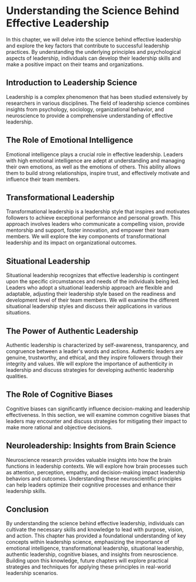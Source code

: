 Understanding the Science Behind Effective Leadership
================================================================

In this chapter, we will delve into the science behind effective leadership and explore the key factors that contribute to successful leadership practices. By understanding the underlying principles and psychological aspects of leadership, individuals can develop their leadership skills and make a positive impact on their teams and organizations.

Introduction to Leadership Science
----------------------------------

Leadership is a complex phenomenon that has been studied extensively by researchers in various disciplines. The field of leadership science combines insights from psychology, sociology, organizational behavior, and neuroscience to provide a comprehensive understanding of effective leadership.

The Role of Emotional Intelligence
----------------------------------

Emotional intelligence plays a crucial role in effective leadership. Leaders with high emotional intelligence are adept at understanding and managing their own emotions, as well as the emotions of others. This ability allows them to build strong relationships, inspire trust, and effectively motivate and influence their team members.

Transformational Leadership
---------------------------

Transformational leadership is a leadership style that inspires and motivates followers to achieve exceptional performance and personal growth. This approach involves leaders who communicate a compelling vision, provide mentorship and support, foster innovation, and empower their team members. We will explore the key components of transformational leadership and its impact on organizational outcomes.

Situational Leadership
----------------------

Situational leadership recognizes that effective leadership is contingent upon the specific circumstances and needs of the individuals being led. Leaders who adopt a situational leadership approach are flexible and adaptable, adjusting their leadership style based on the readiness and development level of their team members. We will examine the different situational leadership styles and discuss their applications in various situations.

The Power of Authentic Leadership
---------------------------------

Authentic leadership is characterized by self-awareness, transparency, and congruence between a leader's words and actions. Authentic leaders are genuine, trustworthy, and ethical, and they inspire followers through their integrity and values. We will explore the importance of authenticity in leadership and discuss strategies for developing authentic leadership qualities.

The Role of Cognitive Biases
----------------------------

Cognitive biases can significantly influence decision-making and leadership effectiveness. In this section, we will examine common cognitive biases that leaders may encounter and discuss strategies for mitigating their impact to make more rational and objective decisions.

Neuroleadership: Insights from Brain Science
--------------------------------------------

Neuroscience research provides valuable insights into how the brain functions in leadership contexts. We will explore how brain processes such as attention, perception, empathy, and decision-making impact leadership behaviors and outcomes. Understanding these neuroscientific principles can help leaders optimize their cognitive processes and enhance their leadership skills.

Conclusion
----------

By understanding the science behind effective leadership, individuals can cultivate the necessary skills and knowledge to lead with purpose, vision, and action. This chapter has provided a foundational understanding of key concepts within leadership science, emphasizing the importance of emotional intelligence, transformational leadership, situational leadership, authentic leadership, cognitive biases, and insights from neuroscience. Building upon this knowledge, future chapters will explore practical strategies and techniques for applying these principles in real-world leadership scenarios.

